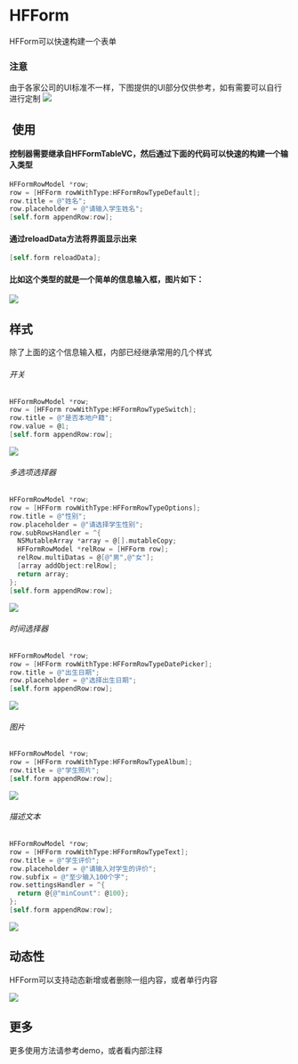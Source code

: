 # HFForm
HFForm可以快速构建一个表单
###  注意
由于各家公司的UI标准不一样，下图提供的UI部分仅供参考，如有需要可以自行进行定制
![](https://github.com/leylfl/HFForm/blob/master/HFFormTest/Photos/1.png)

##  使用
#### 控制器需要继承自HFFormTableVC，然后通过下面的代码可以快速的构建一个输入类型
```Objective-C
HFFormRowModel *row;
row = [HFForm rowWithType:HFFormRowTypeDefault];
row.title = @"姓名";
row.placeholder = @"请输入学生姓名";
[self.form appendRow:row];
```
#### 通过reloadData方法将界面显示出来
```Objective-C
[self.form reloadData];
```
#### 比如这个类型的就是一个简单的信息输入框，图片如下：
![](https://github.com/leylfl/HFForm/blob/master/HFFormTest/Photos/default.gif)

## 样式
除了上面的这个信息输入框，内部已经继承常用的几个样式
###### 开关
```Objective-C
HFFormRowModel *row;
row = [HFForm rowWithType:HFFormRowTypeSwitch];
row.title = @"是否本地户籍";
row.value = @1;
[self.form appendRow:row];
```
![](https://github.com/leylfl/HFForm/blob/master/HFFormTest/Photos/switch.png)
###### 多选项选择器
```Objective-C
HFFormRowModel *row;
row = [HFForm rowWithType:HFFormRowTypeOptions];
row.title = @"性别";
row.placeholder = @"请选择学生性别";
row.subRowsHandler = ^{
  NSMutableArray *array = @[].mutableCopy;
  HFFormRowModel *relRow = [HFForm row];
  relRow.multiDatas = @[@"男",@"女"];
  [array addObject:relRow];
  return array;
};
[self.form appendRow:row];
```
![](https://github.com/leylfl/HFForm/blob/master/HFFormTest/Photos/options.png)
###### 时间选择器
```Objective-C
HFFormRowModel *row;
row = [HFForm rowWithType:HFFormRowTypeDatePicker];
row.title = @"出生日期";
row.placeholder = @"选择出生日期";
[self.form appendRow:row];
```
![](https://github.com/leylfl/HFForm/blob/master/HFFormTest/Photos/date.png)
###### 图片
```Objective-C
HFFormRowModel *row;
row = [HFForm rowWithType:HFFormRowTypeAlbum];
row.title = @"学生照片";
[self.form appendRow:row];
```
![](https://github.com/leylfl/HFForm/blob/master/HFFormTest/Photos/photo.png)
###### 描述文本
```Objective-C
HFFormRowModel *row;
row = [HFForm rowWithType:HFFormRowTypeText];
row.title = @"学生评价";
row.placeholder = @"请输入对学生的评价";
row.subfix = @"至少输入100个字";
row.settingsHandler = ^{
  return @{@"minCount": @100};
};
[self.form appendRow:row];
```
![](https://github.com/leylfl/HFForm/blob/master/HFFormTest/Photos/text.png)

## 动态性
 HFForm可以支持动态新增或者删除一组内容，或者单行内容

![](https://github.com/leylfl/HFForm/blob/master/HFFormTest/Photos/dynamic.gif)

## 更多
更多使用方法请参考demo，或者看内部注释
